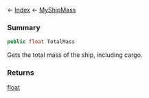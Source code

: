 ← [Index](Api-Index) ← [MyShipMass](Sandbox.ModAPI.Ingame.MyShipMass)

### Summary

```csharp
public float TotalMass
```

Gets the total mass of the ship, including cargo.

### Returns

[float](https://docs.microsoft.com/en-us/dotnet/api/system.single?view=netframework-4.6)

